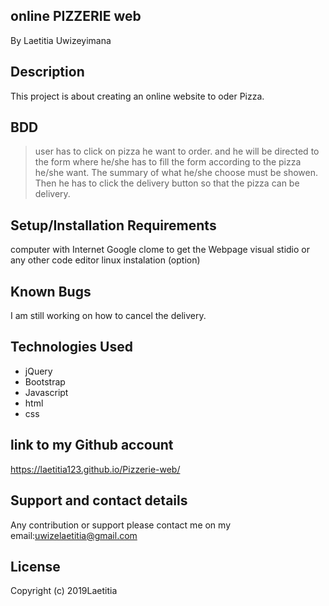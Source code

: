 ## online PIZZERIE web
By Laetitia Uwizeyimana
## Description
This project is about creating an online website to oder Pizza.

## BDD
 >user has to click on pizza he want to order.
>and he will be directed to the form where he/she has to fill the form according to the pizza he/she want.
> The summary of what he/she choose must be showen.
> Then he has to click the delivery button so that the pizza can be delivery.

## Setup/Installation Requirements
 computer with Internet
 Google clome to get the Webpage
 visual stidio or any other code editor
 linux instalation (option)
## Known Bugs
I am still working on how to cancel the delivery.

## Technologies Used

* jQuery
* Bootstrap
* Javascript
* html
* css 
## link to my Github account
https://laetitia123.github.io/Pizzerie-web/

## Support and contact details
Any contribution or support please contact me on my email:uwizelaetitia@gmail.com

## License
Copyright (c) 2019Laetitia